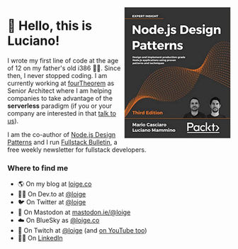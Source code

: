 <a href="https://www.nodejsdesignpatterns.com"><img width="240" align="right" src="https://github.com/lmammino/lmammino/blob/master/nodejsdp.jpg?raw=true"></a>

# 👋 Hello, this is Luciano!

I wrote my first line of code at the age of 12 on my father's old i386 👨‍💻. Since then, I never stopped coding. I am currently working at [fourTheorem](https://www.fourtheorem.com/?utm_source=github-lmammino) as Senior Architect where I am helping companies to take advantage of the **serverless** paradigm (if you or your company are interested in that [talk to us](https://www.fourtheorem.com/contact?utm_source=github-lmammino)).

I am the co-author of [Node.js Design Patterns](https://www.nodejsdesignpatterns.com) and I run [Fullstack Bulletin](https://fstack.link), a free weekly newsletter for fullstack developers.

### Where to find me

- 🌎 On my blog at [loige.co](https://loige.co)
- 👨‍💻 On Dev.to at [@loige](https://dev.to/loige)
- 🐦 On Twitter at [@loige](https://twitter.com/loige)
- 🐘 On Mastodon at [mastodon.ie/@loige](https://mastodon.ie/@loige)
- ☁️ On BlueSky as [@loige.co](https://staging.bsky.app/profile/loige.co)
- 🎥 On Twitch at [@loige](https://twitch.tv/loige) (and [on YouTube too](https://www.youtube.com/loige))
- 👨‍💼 On [LinkedIn](https://www.linkedin.com/in/lucianomammino/)
